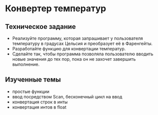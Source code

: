 # Конвертер температур

## Техническое задание

- Реализуйте программу, которая запрашивает у пользователя температуру в градусах Цельсия и преобразует её в Фаренгейты.
- Разработайте функцию для конвертации температур.
- Сделайте так, чтобы программа позволяла пользователю вводить новые значения до тех пор, пока он не захочет завершить выполнение.

## Изученные темы
- простые функции
- ввод посредством Scan, бесконечный цикл на ввод
- конвертация строк в инты
- конвертация интов в float